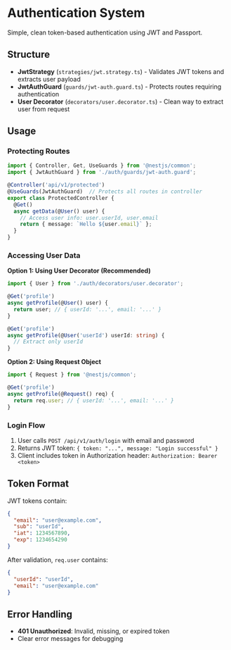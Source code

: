 # Authentication System

Simple, clean token-based authentication using JWT and Passport.

## Structure

- **JwtStrategy** (`strategies/jwt.strategy.ts`) - Validates JWT tokens and extracts user payload
- **JwtAuthGuard** (`guards/jwt-auth.guard.ts`) - Protects routes requiring authentication
- **User Decorator** (`decorators/user.decorator.ts`) - Clean way to extract user from request

## Usage

### Protecting Routes

```typescript
import { Controller, Get, UseGuards } from '@nestjs/common';
import { JwtAuthGuard } from './auth/guards/jwt-auth.guard';

@Controller('api/v1/protected')
@UseGuards(JwtAuthGuard)  // Protects all routes in controller
export class ProtectedController {
  @Get()
  async getData(@User() user) {
    // Access user info: user.userId, user.email
    return { message: `Hello ${user.email}` };
  }
}
```

### Accessing User Data

**Option 1: Using User Decorator (Recommended)**
```typescript
import { User } from './auth/decorators/user.decorator';

@Get('profile')
async getProfile(@User() user) {
  return user; // { userId: '...', email: '...' }
}

@Get('profile')
async getProfile(@User('userId') userId: string) {
  // Extract only userId
}
```

**Option 2: Using Request Object**
```typescript
import { Request } from '@nestjs/common';

@Get('profile')
async getProfile(@Request() req) {
  return req.user; // { userId: '...', email: '...' }
}
```

### Login Flow

1. User calls `POST /api/v1/auth/login` with email and password
2. Returns JWT token: `{ token: "...", message: "Login successful" }`
3. Client includes token in Authorization header: `Authorization: Bearer <token>`

## Token Format

JWT tokens contain:
```json
{
  "email": "user@example.com",
  "sub": "userId",
  "iat": 1234567890,
  "exp": 1234654290
}
```

After validation, `req.user` contains:
```json
{
  "userId": "userId",
  "email": "user@example.com"
}
```

## Error Handling

- **401 Unauthorized**: Invalid, missing, or expired token
- Clear error messages for debugging

